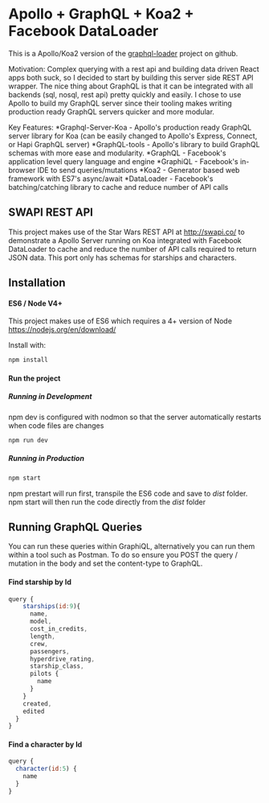 # Apollo + GraphQL + Koa2 + Facebook DataLoader

 This is a Apollo/Koa2 version of the [graphql-loader](https://github.com/applification/graphql-loader) project on github.

 Motivation:
Complex querying with a rest api and building data driven React apps both suck, so I decided to start by building this server side REST API wrapper. The nice thing about GraphQL is that it can be integrated with all backends (sql, nosql, rest api) pretty quickly and easily. I chose to use Apollo to build my GraphQL server since their tooling  makes writing production ready GraphQL servers quicker and more modular.

 Key Features:
 *Graphql-Server-Koa - Apollo's production ready GraphQL server library for Koa (can be easily changed to Apollo's Express, Connect, or Hapi GraphQL server)
 *GraphQL-tools - Apollo's library to build GraphQL schemas with more ease and modularity.
 *GraphQL - Facebook's application level query language and engine
 *GraphiQL - Facebook's in-browser IDE to send queries/mutations
 *Koa2 - Generator based web framework with ES7's async/await
 *DataLoader - Facebook's batching/catching library to cache and reduce number of API calls


## SWAPI REST API
This project makes use of the Star Wars REST API at http://swapi.co/ to demonstrate a Apollo Server running on Koa integrated with Facebook DataLoader to cache and reduce the number of API calls required to return JSON data. This port only has schemas for starships and characters.

## Installation

#### ES6 / Node V4+
This project makes use of ES6 which requires a 4+ version of Node https://nodejs.org/en/download/

Install with:

```js
npm install
```

#### Run the project

##### Running in Development
npm dev is configured with nodmon so that the server automatically restarts when code files are changes
```js
npm run dev
```

##### Running in Production
```js
npm start
```
npm prestart will run first, transpile the ES6 code and save to _dist_ folder. npm start will then run the code directly from the _dist_ folder


## Running GraphQL Queries
You can run these queries within GraphiQL, alternatively you can run them within a tool such as Postman. To do so ensure you POST the query / mutation in the body and set the content-type to GraphQL.


#### Find starship by Id
```js
query {
    starships(id:9){
      name,
      model,
      cost_in_credits,
      length,
      crew,
      passengers,
      hyperdrive_rating,
      starship_class,
      pilots {
        name
      }
    }
    created,
    edited
  }
}
```

#### Find a character by Id
```js
query {
  character(id:5) {
    name
  }
}
```
